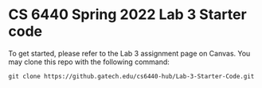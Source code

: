 # CS 6440 Spring 2022 Lab 3 Starter code

To get started, please refer to the Lab 3 assignment page on Canvas. You may clone this repo with the following command:
```
git clone https://github.gatech.edu/cs6440-hub/Lab-3-Starter-Code.git
```
